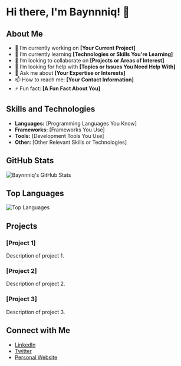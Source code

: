 # Hi there, I'm Baynnniq! 👋

## About Me

- 🔭 I’m currently working on **[Your Current Project]**
- 🌱 I’m currently learning **[Technologies or Skills You're Learning]**
- 👯 I’m looking to collaborate on **[Projects or Areas of Interest]**
- 🤔 I’m looking for help with **[Topics or Issues You Need Help With]**
- 💬 Ask me about **[Your Expertise or Interests]**
- 📫 How to reach me: **[Your Contact Information]**
- ⚡ Fun fact: **[A Fun Fact About You]**

## Skills and Technologies

- **Languages:** [Programming Languages You Know]
- **Frameworks:** [Frameworks You Use]
- **Tools:** [Development Tools You Use]
- **Other:** [Other Relevant Skills or Technologies]

## GitHub Stats

![Baynnniq's GitHub Stats](https://github-readme-stats.vercel.app/api?username=Baynnniq&show_icons=true&theme=radical)

## Top Languages

![Top Languages](https://github-readme-stats.vercel.app/api/top-langs/?username=Baynnniq&layout=compact&theme=radical)

## Projects

### [Project 1]
Description of project 1.

### [Project 2]
Description of project 2.

### [Project 3]
Description of project 3.

## Connect with Me

- [LinkedIn](https://www.linkedin.com/in/your-profile)
- [Twitter](https://twitter.com/your-profile)
- [Personal Website](https://yourwebsite.com)

